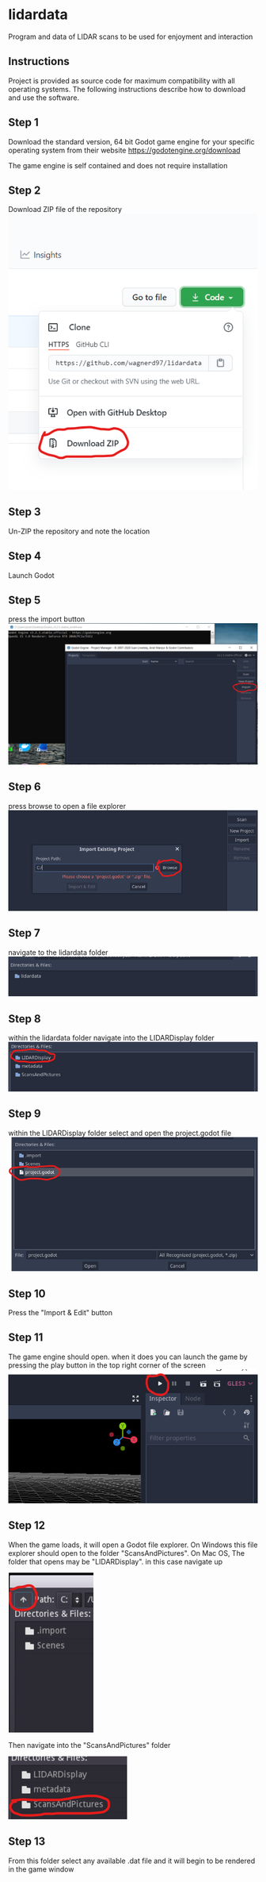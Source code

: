 # lidardata
Program and data of LIDAR scans to be used for enjoyment and interaction

Instructions
--------------------------------------------------------------------

Project is provided as source code for maximum compatibility
with all operating systems. The following instructions describe how to download
and use the software.

## Step 1

Download the standard version, 64 bit Godot game engine for your specific 
operating system from their website https://godotengine.org/download

The game engine is self contained and does not require installation

## Step 2

Download ZIP file of the repository
![plot](./metadata/downloadZIP.png)

## Step 3

Un-ZIP the repository and note the location

## Step 4

Launch Godot

## Step 5

press the import button
![plot](./metadata/selectImport.png)

## Step 6

press browse to open a file explorer
![plot](./metadata/clickBrowse.png)

## Step 7

navigate to the lidardata folder
![plot](./metadata/lidardataFile.png)

## Step 8

within the lidardata folder navigate into the LIDARDisplay folder
![plot](./metadata/lidarDisplayFile.png)

## Step 9

within the LIDARDisplay folder select and open the project.godot file
![plot](./metadata/projectgodotfile.png)

## Step 10

Press the "Import & Edit" button

## Step 11

The game engine should open. when it does you can launch the game by pressing
the play button in the top right corner of the screen
![plot](./metadata/godotPlayButton.png)

## Step 12

When the game loads, it will open a Godot file explorer. On Windows this file explorer
should open to the folder "ScansAndPictures". On Mac OS, The folder that opens may
be "LIDARDisplay". in this case navigate up

![plot](./metadata/navigateUp.png)

Then navigate into the "ScansAndPictures" folder

![plot](./metadata/selectScansAndPictures.png)

## Step 13

From this folder select any available .dat file and it will begin to be rendered in the
game window